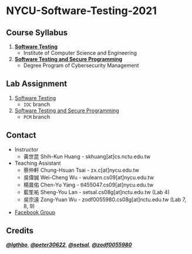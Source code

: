 # NYCU-Software-Testing-2021

## Course Syllabus
1. **[Software Testing](https://timetable.nycu.edu.tw/?r=main/crsoutline&Acy=109&Sem=2&CrsNo=5259)**
   - Institute of Computer Science and Engineering
2. **[Software Testing and Secure Programming](https://timetable.nycu.edu.tw/?r=main/crsoutline&Acy=109&Sem=2&CrsNo=5305)**
   - Degree Program of Cybersecurity Management

## Lab Assignment
1. [Software Testing](https://github.com/iasthc/NYCU-Software-Testing-2021/tree/IOC)
   - `IOC` branch
2. [Software Testing and Secure Programming](https://github.com/iasthc/NYCU-Software-Testing-2021/tree/PCM)
   - `PCM` branch

## Contact
- Instructor
   - 黃世昆 Shih-Kun Huang - skhuang[at]cs.nctu.edu.tw
- Teaching Assistant
   - 蔡仲軒 Chung-Hsuan Tsai - zx.c[at]nycu.edu.tw
   - 吳偉誠 Wei-Cheng Wu - wulearn.cs09[at]nycu.edu.tw
   - 楊晨佑 Chen-Yu Yang - tl455047.cs09[at]nycu.edu.tw
   - 藍笙祐 Sheng-You Lan - setsal.cs08g[at]nctu.edu.tw (Lab 4)
   - 吳宗遠 Zong-Yuan Wu - zodf0055980.cs08g[at]nctu.edu.tw (Lab 7, 8, 9)
- [Facebook Group](https://www.facebook.com/groups/softwaretesting.nycu)

## Credits
***[@lgthbo](https://github.com/lgthbo)***, ***[@peter30622](https://github.com/peter30622)***, ***[@setsal](https://github.com/setsal)***, ***[@zodf0055980](https://github.com/zodf0055980)***
